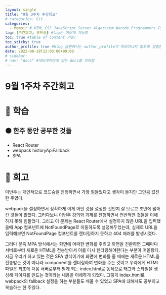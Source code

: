 ```yaml
---
layout: single
title: "9월 3주차 주간회고"
# categories: Git
categories:
  - Memoir # HTML CSS JavaScript Server Algorithm Wecode Programmers CS vsCode
tag: [주간회고, 코드숨] #tag는 여러개 가능함
toc: true #table of content 기능!
toc_sticky: true
author_profile: true #blog 글안에서는 author_profile이 따라다니지 않도록 설정함
date: 2022-09-18T22:00:00+09:00
# sidebar:
# nav: "docs" #네비게이션에 있는 docs를 의미함
---
```

<style>
.crimson {
  color: crimson;
  font-weight: bold;
}

.mediumblue {
  color: mediumblue;
  font-weight: bold;
}

.forestgreen {
  color: forestgreen;
  font-weight: bold;
}
</style>

# 9월 1주차 주간회고
# 🔴 학습
## 🟠 한주 동안 공부한 것들
- React Router
- webpack historyApiFallback
- SPA

# 🔴 회고
이번주는 개인적으로 코드숨을 진행하면서 가장 힘들었다고 생각이 들지만 그만큼 값진 한 주였다.

webpack을 설정하면서 정확하게 이게 어떤 것을 설정한 것인지 잘 모르고 초반에 넘어간 것들이 많았다. 그러다보니 이번주 강의와 과제를 진행하면서 전반적인 것들을 이해하지 못해 힘들었다. 그리고 이 문제는 React Router에서 설정하지 않은 URL을 입력했을때 App 컴포넌트에 NotFoundPage로 이동하도록 설정해두었는데, 실제로 URL을 입력해보면 NotFoundPage 컴포넌트를 랜더링하지 못하고 404 에러를 발생시켰다.

그러다 문뜩 MPA 방식에서는 화면에 어떠한 변화를 주려고 화면을 전환하면 그때마다 서버로부터 새로운 HTML을 전송받아서 이를 다시 렌더링해야한다는 부분이 떠올랐다. 지금 우리가 하고 있는 것은 SPA 방식이기에 화면에 변화를 줄 때에는 새로운 HTML을 전송받는 것이 아니라 component를 랜더링하여 변화를 주는 것이고 우리에게 HTML 파일은 최초에 처음 서버로부터 받게 되는 index.html로 동적으로 태그와 스타일을 생성해 페이지를 만드는 것이라는 내용을 이해하게 되었다. 그렇게 index.html로 webpack의 fallback 설정을 하는 부분들도 배울 수 있었고 SPA에 대해서도 공부하고 복습하는 한 주였다.

<!-- ⓵ ⓶ ⓷ ⓸ ⓹ ⓺ ⓻ ⓼ ⓽ ⓾ -->

<!-- ### 2. Link 넣기

```
유형 1: [gunhee's coding blog] : [gunhee's coding blog](https://gunhee-jeong.github.io/)
유형 2: (URL 자동연결) : <https://gunhee-jeong.github.io/>
유형 3: (동일 파일 내 '문단으로 이동') : [1. Header로 이동](###-1-header)

```

유형 1: (설명어를 입력) : [gunhee's coding blog](https://gunhee-jeong.github.io/)
유형 2: (URL 자동연결) : <https://gunhee-jeong.github.io/>
유형 3: (동일 파일 내 '문단으로 이동') : [1. Header로 이동](#1-header)
유형 3의 방법

1. 특수문자를 제거
2. 스페이스는 -로 바꾸고
3. 대문자는 소문자로!
   그래서 ### 1. Header -> #1-header

## Link: [google][https://www.google.com/]

### 3. 수평선

```

---

```

---

### 4. 라인 바꾸기

```

스페이스바를 2번 눌러주면 다음칸으로
이동할 수 있어요!

```

---

스페이스바를 2번 눌러주면
다음칸으로 이동할 수 있어요!

### 5. list 만들기

```

1. 1번
2. 2번
3. 3번

- 순서없는 list
  - 순서없는 list
    - 순서없는 list

```

1. 1번
2. 2번
3. 3번

- 순서없는 list
  - 순서없는 list
    - 순서없는 list

---

### 6. font 관련

```

**진하게** -> 볼드
_기울여서_ -> 이탤릭체
~~취소선~~ -> 취소선

<ul>밑줄넣기</ul> -> 밑줄
<span style="color:red">빨간 글씨</span> -> 글자색
이것이 `인라인` 입니다 -> 인라인 코드
```

**진하게** -> 볼드
_기울여서_ -> 이탤릭체
~~취소선~~ -> 취소선
<u>밑줄넣기</u> -> 밑줄
<span style="color:red">빨간 글씨</span>
이것이 `인라인` 입니다 -> 인라인 코드

---

### 7. 인용구문

```
> coding
>
> > JavaScript
> >
> > > 내가 프짱!
```

> coding
>
> > JavaScript
> >
> > > 내가 프짱!

---

### 8. 이미지 삽입

```
유형1: ('사이즈를 조절' -> HTML 태그 사용) : <img src="https://gunhee-jeong.github.io/assets/images/blogLogo.png" width="400" height="200">
유형2: (이미지 삽입 후 -> 링크 걸기)
[![이미지](https://gunhee-jeong.github.io/assets/images/blogLogo/blogLogo.png)](https://gunhee-jeong.github.io/)
```

유형1: ('사이즈를 조절' -> HTML 태그 사용) : <img src="https://gunhee-jeong.github.io/assets/images/blogLogo.png" width="400" height="200">
유형2: (이미지 삽입 후 -> 링크 걸기)
[![이미지](https://gunhee-jeong.github.io/assets/images/blogLogo.png)](https://gunhee-jeong.github.io/)

### 9. 표 만들기

```
||국어|영어|
| :--- | ---: | :--: |
|건희 | 100점 | 100점
|철수 | 100점 | 100점
```

|      |  국어 | 영어  |
| :--- | ----: | :---: |
| 건희 | 100점 | 100점 |
| 철수 | 100점 | 100점 |

> - header를 넣고 싶은 경우 ---을 사용하고 :을 이용하여 정렬에 사용함!

### 10. 토글 만들기

```
<details>
<summary>여기를 누르세요</summary>
<div markdown="1">
숨겨진 내용
</div>
</details>
```

<details>
<summary>여기를 누르세요</summary>
<div markdown="1">
숨겨진 내용
</div>
</details> -->

